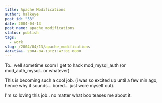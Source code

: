 ```yaml
---
title: Apache Modifications
author: halkeye
post_id: "53"
date: 2004-04-13
post_name: apache_modifications
status: publish
tags:
  - work
slug: /2004/04/13/apache_modifications
datetime: 2004-04-13T21:47:01+0800
---
```


To.. well sometime soom I get to hack mod_mysql_auth (or mod_auth_mysql.. or whatever)

This is becoming such a cool job. (i was so excited up until a few min ago, hence why it sounds... bored... just wore myself out).

I'm so loving this job.. no matter what boo teases me about it.